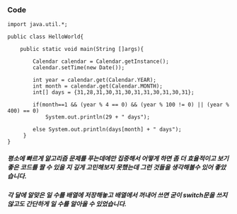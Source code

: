 ### Code

~~~
import java.util.*;

public class HelloWorld{

	public static void main(String []args){
         
		Calendar calendar = Calendar.getInstance();
		calendar.setTime(new Date());
       
		int year = calendar.get(Calendar.YEAR);
		int month = calendar.get(Calendar.MONTH);
        int[] days = {31,28,31,30,31,30,31,31,30,31,30,31};
		
        if(month==1 && (year % 4 == 0) && (year % 100 != 0) || (year % 400) == 0)
        	System.out.println(29 + " days");
        
        else System.out.println(days[month] + " days");
     }
}
~~~

##### 평소에 빠르게 알고리즘 문제를 푸는데에만 집중해서 어떻게 하면 좀 더 효율적이고 보기 좋은 코드를 짤 수 있을 지 깊게 고민해보지 못했는데 그런 것들을 생각해볼수 있어 좋았습니다.
##### 각 달에 알맞은 일 수를 배열에 저장해놓고 배열에서 꺼내어 쓰면 굳이 switch문을 쓰지 않고도 간단하게 일 수를 알아올 수 있었습니다.